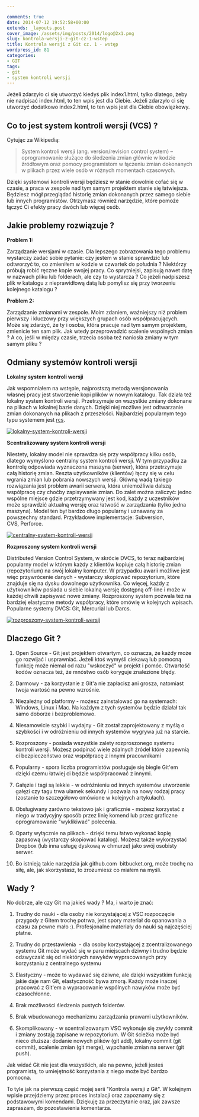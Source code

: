 ```yaml
---

comments: true
date: 2014-07-12 19:52:58+00:00
extends: _layouts.post
cover_image: /assets/img/posts/2014/logo@2x1.png
slug: kontrola-wersji-z-git-cz-1-wstep
title: Kontrola wersji z Git cz. 1 - wstęp
wordpress_id: 81
categories:
- GIT
tags:
- git
- system kontroli wersji
---
```


Jeżeli zdarzyło ci się utworzyć kiedyś plik index1.html, tylko dlatego, żeby nie nadpisać index.html, to ten wpis jest dla Ciebie. Jeżeli zdarzyło ci się utworzyć dodatkowo index2.html, to ten wpis jest dla Ciebie obowiązkowy.

<!-- more -->


## Co to jest system kontroli wersji (VCS) ?


Cytując za Wikipedią:


<blockquote>System kontroli wersji (ang. version/revision control system) – oprogramowanie służące do śledzenia zmian głównie w kodzie źródłowym oraz pomocy programistom w łączeniu zmian dokonanych w plikach przez wiele osób w różnych momentach czasowych.</blockquote>


Dzięki systemowi kontroli wersji będziesz w stanie dowolnie cofać się w czasie, a praca w zespole nad tym samym projektem stanie się łatwiejsza. Będziesz mógł przeglądać historię zmian dokonanych przez samego siebie lub innych programistów. Otrzymasz również narzędzie, które pomoże łączyć Ci efekty pracy dwóch lub więcej osób.




## Jakie problemy rozwiązuje ?


**Problem 1:**

Zarządzanie wersjami w czasie. Dla lepszego zobrazowania tego problemu wystarczy zadać sobie pytanie: czy jestem w stanie sprawdzić lub odtworzyć to, co zmieniłem w kodzie w czwartek do południa ? Niektórzy próbują robić ręczne kopie swojej pracy. Co sprytniejsi, zapisują nawet datę w nazwach pliku lub folderach, ale czy to wystarcza ? Co jeżeli nadpiszesz plik w katalogu z nieprawidłową datą lub pomylisz się przy tworzeniu kolejnego katalogu ?

**Problem 2:**

Zarządzanie zmianami w zespole. Moim zdaniem, ważniejszy niż problem pierwszy i kluczowy przy większych grupach osób współpracujących. Może się zdarzyć, że ty i osoba, która pracuje nad tym samym projektem, zmienicie ten sam plik. Jak wtedy przeprowadzić scalenie wspólnych zmian ? A co, jeśli w między czasie, trzecia osoba też naniosła zmiany w tym samym pliku ?




## Odmiany systemów kontroli wersji


**Lokalny system kontroli wersji**

Jak wspomniałem na wstępie, najprostszą metodą wersjonowania własnej pracy jest stworzenie kopi plików w nowym katalogu. Tak działa też lokalny system kontroli wersji. Przetrzymuje on wszystkie zmiany dokonane na plikach w lokalnej bazie danych. Dzięki niej możliwe jest odtwarzanie zmian dokonanych na plikach z przeszłości. Najbardziej popularnym tego typu systemem jest [rcs](http://pl.wikipedia.org/wiki/Revision_Control_System).

[![lokalny-system-kontroli-wersji](/assets/img/posts/2014/lokalny-system-kontroli-wersji.png)](/assets/img/posts/2014/lokalny-system-kontroli-wersji.png)

**Scentralizowany system kontroli wersji**

Niestety, lokalny model nie sprawdza się przy współpracy kilku osób, dlatego wymyślono centralny system kontroli wersji. W tym przypadku za kontrolę odpowiada wyznaczona maszyna (serwer), która przetrzymuje całą historię zmian. Reszta użytkowników (klientów) łączy się w celu wgrania zmian lub pobrania nowszych wersji. Główną wadą takiego rozwiązania jest problem awarii serwera, która uniemożliwia dalszą współpracę czy choćby zapisywanie zmian. Do zalet można zaliczyć: jedno wspólne miejsce gdzie przetrzymywany jest kod, każdy z uczestników może sprawdzić aktualną wersję oraz łatwość w zarządzania (tylko jedna maszyna). Model ten był bardzo długo popularny i uznawany za powszechny standard. Przykładowe implementacje: Subversion, CVS, Perforce.

[![centralny-system-kontroli-wersji](/assets/img/posts/2014/centralny-system-kontroli-wersji.png)](/assets/img/posts/2014/centralny-system-kontroli-wersji.png)



**Rozproszony system kontroli wersji**

Distributed Version Control System, w skrócie DVCS, to teraz najbardziej popularny model w którym każdy z klientów kopiuje całą historię zmian (repozytorium) na swój lokalny komputer. W przypadku awarii możliwe jest więc przywrócenie danych - wystarczy skopiować repozytorium, które znajduje się na dysku dowolnego użytkownika. Co więcej, każdy z użytkowników posiada u siebie lokalną wersję dostępną off-line i może w każdej chwili zapisywać nowe zmiany. Rozproszony system pozwala też na bardziej elastyczne metody współpracy, które omówię w kolejnych wpisach. Popularne systemy DVCS: Git, Mercurial lub Darcs.

[![rozproszony-system-kontroli-wersji](/assets/img/posts/2014/rozproszony-system-kontroli-wersji.png)](/assets/img/posts/2014/rozproszony-system-kontroli-wersji.png)




## Dlaczego Git ?





	
  1. Open Source - Git jest projektem otwartym, co oznacza, że każdy może go rozwijać i usprawniać. Jeżeli ktoś wymyśli ciekawą lub pomocną funkcję może niemal od razu "wskoczyć" w projekt i pomóc. Otwartość kodów oznacza też, że mnóstwo osób koryguje znalezione błędy.

	
  2. Darmowy - za korzystanie z Git'a nie zapłacisz ani grosza, natomiast twoja wartość na pewno wzrośnie.

	
  3. Niezależny od platformy - możesz zainstalować go na systemach: Windows, Linux i Mac. Na każdym z tych systemów będzie działał tak samo doborze i bezproblemowo.

	
  4. Niesamowicie szybki i wydajny - Git został zaprojektowany z myślą o szybkości i w odróżnieniu od innych systemów wygrywa już na starcie.

	
  5. Rozproszony - posiada wszystkie zalety rozproszonego systemu kontroli wersji. Możesz podpinać wiele zdalnych źródeł które zapewnią ci bezpieczeństwo oraz współpracę z innymi pracownikami

	
  6. Popularny - spora liczba programistów posługuje się biegle Git'em dzięki czemu łatwiej ci będzie współpracować z innymi.

	
  7. Gałęzie i tagi są lekkie - w odróżnieniu od innych systemów utworzenie gałęzi czy tagu trwa ułamek sekundy i pozwala na nowy rodzaj pracy (zostanie to szczegółowo omówione w kolejnych artykułach).

	
  8. Obsługiwany zarówno tekstowo jak i graficznie - możesz korzystać z niego w tradycyjny sposób przez linię komend lub przez graficzne oprogramowanie "wyklikiwać" polecenia.

	
  9. Oparty wyłącznie na plikach - dzięki temu łatwo wykonać kopię zapasową (wystarczy skopiować katalog). Możesz także wykorzystać Dropbox (lub inna usługę dyskową w chmurze) jako swój osobisty serwer.

	
  10. Bo istnieją takie narzędzia jak github.com  bitbucket.org, może trochę na siłę, ale, jak skorzystasz, to zrozumiesz co miałem na myśli.




## Wady ?


No dobrze, ale czy Git ma jakieś wady ? Ma, i warto je znać:



	
  1. Trudny do nauki - dla osoby nie korzystającej z VSC rozpoczęcie przygody z Gitem trochę potrwa, jest spory materiał do opanowania a czasu za pewne mało :). Profesjonalne materiały do nauki są najczęściej płatne.

	
  2. Trudny do przestawienia  - dla osoby korzystającej z zcentralizowanego systemu Git może wydać się w paru miejscach dziwny i trudno będzie odzwyczaić się od niektórych nawyków wypracowanych przy korzystaniu z centralnego systemu

	
  3. Elastyczny - może to wydawać się dziwne, ale dzięki wszystkim funkcją jakie daje nam Git, elastyczność bywa zmorą. Każdy może inaczej pracować z Git'em a wypracowanie wspólnych nawyków może być czasochłonne.

	
  4. Brak możliwości śledzenia pustych folderów.

	
  5. Brak wbudowanego mechanizmu zarządzania prawami użytkowników.

	
  6. Skomplikowany - w scentralizowanym VSC wykonuje się zwykły commit i zmiany zostają zapisane w repozytorium. W Git ścieżka może być nieco dłuższa: dodanie nowych plików (git add), lokalny commit (git commit), scalenie zmian (git merge), wypchanie zmian na serwer (git push).


Jak widać Git nie jest dla wszystkich, ale na pewno, jeżeli jesteś programistą, to umiejętność korzystania z niego może być bardzo pomocna.

To tyle jak na pierwszą część mojej serii "Kontrola wersji z Git". W kolejnym wpisie przejdziemy przez proces instalacji oraz zapoznamy się z podstawowymi komendami. Dziękuję za przeczytanie oraz, jak zawsze zapraszam, do pozostawienia komentarza.


